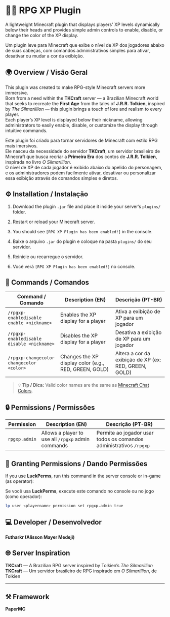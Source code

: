 # 🧙‍♂️ RPG XP Plugin

A lightweight Minecraft plugin that displays players' XP levels dynamically below their heads and provides simple admin controls to enable, disable, or change the color of the XP display.

Um plugin leve para Minecraft que exibe o nível de XP dos jogadores abaixo de suas cabeças, com comandos administrativos simples para ativar, desativar ou mudar a cor da exibição.



## 🌍 Overview / Visão Geral

This plugin was created to make RPG-style Minecraft servers more immersive.  
Born from a need within the **TKCraft** server — a Brazilian Minecraft world that seeks to recreate the **First Age** from the tales of **J.R.R. Tolkien**, inspired by *The Silmarillion* — this plugin brings a touch of lore and realism to every player.  
Each player’s XP level is displayed below their nickname, allowing administrators to easily enable, disable, or customize the display through intuitive commands.

Este plugin foi criado para tornar servidores de Minecraft com estilo RPG mais imersivos.  
Ele nasceu da necessidade do servidor **TKCraft**, um servidor brasileiro de Minecraft que busca recriar a **Primeira Era** dos contos de **J.R.R. Tolkien**, inspirada no livro *O Silmarillion*.  
O nível de XP de cada jogador é exibido abaixo do apelido do personagem, e os administradores podem facilmente ativar, desativar ou personalizar essa exibição através de comandos simples e diretos.



## ⚙️ Installation / Instalação

1. Download the plugin `.jar` file and place it inside your server’s `plugins/` folder.  
2. Restart or reload your Minecraft server.  
3. You should see `[RPG XP Plugin has been enabled!]` in the console.

1. Baixe o arquivo `.jar` do plugin e coloque na pasta `plugins/` do seu servidor.  
2. Reinicie ou recarregue o servidor.  
3. Você verá `[RPG XP Plugin has been enabled!]` no console.



## 🧾 Commands / Comandos

| Command / Comando | Description (EN) | Descrição (PT-BR) |
|--------------------|------------------|--------------------|
| `/rpgxp-enabledisable enable <nickname>` | Enables the XP display for a player | Ativa a exibição de XP para um jogador |
| `/rpgxp-enabledisable disable <nickname>` | Disables the XP display for a player | Desativa a exibição de XP para um jogador |
| `/rpgxp-changecolor changecolor <color>` | Changes the XP display color (e.g., RED, GREEN, GOLD) | Altera a cor da exibição de XP (ex: RED, GREEN, GOLD) |

> 💡 **Tip / Dica:** Valid color names are the same as [Minecraft Chat Colors](https://minecraft.wiki/w/Formatting_codes).



## 🔒 Permissions / Permissões

| Permission | Description (EN) | Descrição (PT-BR) |
|-------------|------------------|--------------------|
| `rpgxp.admin` | Allows a player to use all `/rpgxp` admin commands | Permite ao jogador usar todos os comandos administrativos `/rpgxp` |



## 🧰 Granting Permissions / Dando Permissões

If you use **LuckPerms**, run this command in the server console or in-game (as operator):

Se você usa **LuckPerms**, execute este comando no console ou no jogo (como operador):

```bash
lp user <playername> permission set rpgxp.admin true
```




## 💻 Developer / Desenvolvedor  
**Futharkr (Alisson Mayer Medeji)**  



## 🌐 Server Inspiration  
**TKCraft** — A Brazilian RPG server inspired by Tolkien’s *The Silmarillion*  
**TKCraft** — Um servidor brasileiro de RPG inspirado em *O Silmarillion*, de Tolkien  

---

## ⚒️ Framework  
**PaperMC**

